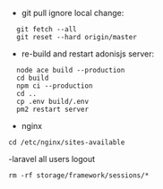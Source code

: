 -  git pull ignore local change:
``` 
  git fetch --all
  git reset --hard origin/master
```

-  re-build and restart adonisjs server:
``` 
  node ace build --production
  cd build
  npm ci --production
  cd ..
  cp .env build/.env
  pm2 restart server
```


- nginx 
```
cd /etc/nginx/sites-available
```

-laravel all users logout
```
rm -rf storage/framework/sessions/*
```
